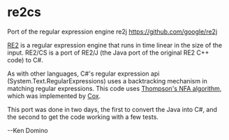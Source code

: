 # re2cs
Port of the regular expression engine re2j https://github.com/google/re2j

[RE2](https://github.com/google/re2) is a regular expression engine that runs in time linear in the size of the input. RE2/CS is a port of RE2/J (the Java port of the original RE2 C++ code) to C#.

As with other languages, C#'s regular expression api (System.Text.RegularExpressions) uses a backtracking mechanism
in matching regular expressions. This code uses [Thompson's NFA algorithm](https://dl.acm.org/citation.cfm?doid=363347.363387),
which was implemented by [Cox](https://swtch.com/~rsc/regexp/).

This port was done in two days, the first to convert the Java into C#, and the second to get the code working with a few tests.

--Ken Domino
